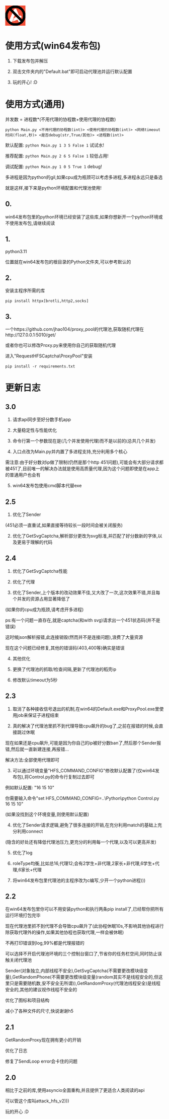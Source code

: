 ![AttackHFS](/icons/icon.png)

# 使用方式(win64发布包)

1. 下载发布包并解压

2. 双击文件夹内的"Default.bat"即可启动代理池并运行默认配置

3. 玩的开心! :D

# 使用方式(通用)

并发数 = 进程数\*(不用代理的协程数+使用代理的协程数)

`python Main.py <不用代理的协程数(int)> <使用代理的协程数(int)> <网络timeout时间(float,秒)> <是否debug(str,True/其他)> <进程数(int)>`

默认配置: `python Main.py 1 3 5 False 1` 试试水!

推荐配置: `python Main.py 2 6 5 False 1` 较低占用!

调试配置: `python Main.py 1 0 5 True 1` debug!

多进程是因为python的gil,如果cpu成为瓶颈可以考虑多进程,多进程永远只是备选

就是这样,接下来是python环境配置和代理池使用!

## 0.

win64发布包里的python环境已经安装了这些库,如果你想新开一个python环境或不使用发布包,请继续阅读

## 1.

python3.11

位置就在win64发布包的根目录的Python文件夹,可以参考默认的

## 2.

安装主程序所需的库

`pip install httpx[brotli,http2,socks]`

## 3.

一个https://github.com/jhao104/proxy_pool的代理池,获取随机代理在http://127.0.0.1:5010/get/

或者你也可以修改Proxy.py来使用你自己的获取随机代理

进入"RequestHFSCaptcha\ProxyPool"安装

`pip install -r requirements.txt`

# 更新日志

## 3.0

1. 请求api同步至好分数手机app

2. 大量稳定性与性能优化

3. 命令行第一个参数现在是(几个并发使用代理)而不是以前的(总共几个并发)

4. 入口点改为Main.py并内置了多进程支持,充分利用多个核心

需注意:由于好分数对ip做了限制(仍然是那个http 451问题),可能会有大部分请求都被451了,目前唯一的解决办法就是使用高质量代理,因为这个问题即使是在app上的普通用户也会有

5. win64发布包使用cmd脚本代替exe

## 2.5

1. 优化了Sender

(451必须一直重试,如果直接等待较长一段时间会被关闭服务)

2. 优化了GetSvgCaptcha,解析部分更改为svg标准,并匹配了好分数新的字体,以及更易于理解的代码

## 2.4

1. 优化了GetSvgCaptcha性能

2. 优化了代理

3. 优化了Sender,上个版本的改动效果不佳,又大改了一次,这次效果不错,并且每个并发的资源占用显著降低了

(如果你的cpu成为瓶颈,请考虑开多进程)

ps:有一个问题一直存在,就是captcha(和with svg)请求出一个451状态码(并不是错误)

这时候json解析报错,此连接销毁(然而并不是连接问题),浪费了大量资源

现在这个问题已经修复,其他的错误码(403,400等)确实是错误

4. 其他优化

5. 更换了代理池的抓取/检查间隔,更新了代理池的稻壳ip

6. 修改默认timeout为5秒

## 2.3

1. 取消了各种接收信号退出的机制,在win64的Default.exe和ProxyPool.exe里使用job来保证子进程结束

2. 真的解决了代理池里抓不到代理导致cpu飙升的bug了,之前在报错的时候,会直接跳过休眠

现在如果还是cpu飙升,可能是因为你自己的ip被好分数ban了,然后那个Sender报错,然后就一直新建连接,再报错...

解决方法:全部使用代理即可

3. 可以通过环境变量"HFS_COMMAND_CONFIG"修改默认配置了(仅win64发布包),将Control.py的命令行复制过去即可

例如默认配置: "16 15 10"

你需要输入命令"set HFS_COMMAND_CONFIG=..\Python\python Control.py 16 15 10"

(如果没找到这个环境变量,则使用默认配置)

4. 优化了Sender请求逻辑,避免了很多连接的开销,在充分利用match的基础上充分利用connect

(隐含的好处还有降低代理池压力,更充分的利用每一个代理,以及可以更高并发)

5. 优化了log

6. roleType均衡,比如总16,代理12;会有2学生+非代理,2家长+非代理,6学生+代理,6家长+代理

7. 将win64发布包里代理池的主程序改为c编写,少开一个python进程)))

## 2.2

在win64发布包里你可以不用安装python和执行两条pip install了,已经帮你把所有运行环境打包完毕

现在代理池里抓不到代理不会导致cpu飙升了(此协程休眠10s,不影响其他协程进行除获取代理外的操作,如果其他协程也获取代理,一样会被休眠)

不再打印错误到log,99%都是代理报错的

可以选择不开启代理池环境的三个控制台窗口了,节省你的任务栏空间,同时防止误触关闭代理池

Sender(对象独立,内部线程不安全),GetSvgCaptcha(不需要更改模块级变量),GetRandomPhone(不需要更改模块级变量(random其实不是线程安全的,但这里只是需要随机数,安不安全无所谓)),GetRandomProxy(代理池线程安全)是线程安全的,其他的建议视作线程不安全的

优化了图标和项目结构

减小了各种文件的尺寸,快说谢谢h5

## 2.1

GetRandomProxy现在拥有更小的开销

优化了日志

修复了SendLoop error会卡住的问题

## 2.0

相比于之前的库,使用asyncio全面重构,并且提供了更适合人类阅读的api

可以管这个库叫attack_hfs_v2)))

玩的开心 :D